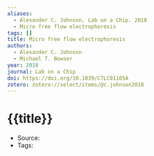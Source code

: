 ```yaml
---
aliases:
  - Alexander C. Johnson. Lab on a Chip. 2018
  - Micro free flow electrophoresis
tags: []
title: Micro free flow electrophoresis
authors:
  - Alexander C. Johnson
  - Michael T. Bowser
year: 2018
journal: Lab on a Chip
doi: https://doi.org/10.1039/C7LC01105A
zotero: zotero://select/items/@c.johnson2018
---
```

<!-- START_TEMPLATE -->
# {{title}}

- Source:
- Tags: 
<!-- END_TEMPLATE -->